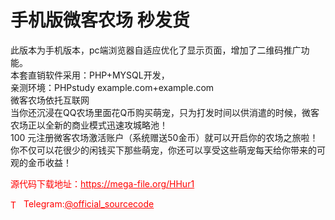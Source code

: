 # 手机版微客农场  秒发货

此版本为手机版本，pc端浏览器自适应优化了显示页面，增加了二维码推广功能。<br>本套直销软件采用：PHP+MYSQL开发，<br>亲测环境：PHPstudy example.com+example.com<br>微客农场依托互联网<br>当你还沉浸在QQ农场里面花Q币购买萌宠，只为打发时间以供消遣的时候，微客农场正以全新的商业模式迅速攻城略池！<br>100 元注册微客农场激活账户（系统赠送50金币）就可以开启你的农场之旅啦！你不仅可以花很少的闲钱买下那些萌宠，你还可以享受这些萌宠每天给你带来的可观的金币收益！<br>


<p style="color: red;">源代码下载地址：<a href="https://mega-file.org/HHur1" style="color: red;">https://mega-file.org/HHur1</a></p><p style="color: red;"><img src="https://cdn-icons-png.flaticon.com/512/2111/2111646.png" alt="Telegram Icon" style="width: 16px; vertical-align: middle; margin-right: 5px;">Telegram:<a href="https://t.me/official_sourcecode" style="color: red;">@official_sourcecode</a></p>